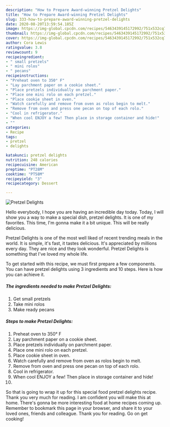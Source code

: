 ```yaml
---
description: "How to Prepare Award-winning Pretzel Delights"
title: "How to Prepare Award-winning Pretzel Delights"
slug: 333-how-to-prepare-award-winning-pretzel-delights
date: 2020-08-20T13:59:54.185Z
image: https://img-global.cpcdn.com/recipes/5463439145172992/751x532cq70/pretzel-delights-recipe-main-photo.jpg
thumbnail: https://img-global.cpcdn.com/recipes/5463439145172992/751x532cq70/pretzel-delights-recipe-main-photo.jpg
cover: https://img-global.cpcdn.com/recipes/5463439145172992/751x532cq70/pretzel-delights-recipe-main-photo.jpg
author: Cora Lewis
ratingvalue: 3.8
reviewcount: 9
recipeingredient:
- " small pretzels"
- " mini rolos"
- " pecans"
recipeinstructions:
- "Preheat oven to 350° F"
- "Lay parchment paper on a cookie sheet."
- "Place pretzels individually on parchment paper."
- "Place one mini rolo on each pretzel."
- "Place cookie sheet in oven."
- "Watch carefully and remove from oven as rolos begin to melt."
- "Remove from oven and press one pecan on top of each rolo."
- "Cool in refrigerator."
- "When cool ENJOY a few! Then place in storage container and hide!"
- ""
categories:
- Recipe
tags:
- pretzel
- delights

katakunci: pretzel delights 
nutrition: 248 calories
recipecuisine: American
preptime: "PT28M"
cooktime: "PT58M"
recipeyield: "3"
recipecategory: Dessert

---
```



![Pretzel Delights](https://img-global.cpcdn.com/recipes/5463439145172992/751x532cq70/pretzel-delights-recipe-main-photo.jpg)

Hello everybody, I hope you are having an incredible day today. Today, I will show you a way to make a special dish, pretzel delights. It is one of my favorites. This time, I'm gonna make it a bit unique. This will be really delicious.

Pretzel Delights is one of the most well liked of recent trending meals in the world. It is simple, it's fast, it tastes delicious. It's appreciated by millions every day. They are nice and they look wonderful. Pretzel Delights is something that I've loved my whole life.




To get started with this recipe, we must first prepare a few components. You can have pretzel delights using 3 ingredients and 10 steps. Here is how you can achieve it.

<!--inarticleads1-->

##### The ingredients needed to make Pretzel Delights:

1. Get  small pretzels
1. Take  mini rolos
1. Make ready  pecans




<!--inarticleads2-->

##### Steps to make Pretzel Delights:

1. Preheat oven to 350° F
1. Lay parchment paper on a cookie sheet.
1. Place pretzels individually on parchment paper.
1. Place one mini rolo on each pretzel.
1. Place cookie sheet in oven.
1. Watch carefully and remove from oven as rolos begin to melt.
1. Remove from oven and press one pecan on top of each rolo.
1. Cool in refrigerator.
1. When cool ENJOY a few! Then place in storage container and hide!
1. 




So that is going to wrap it up for this special food pretzel delights recipe. Thank you very much for reading. I am confident you will make this at home. There's gonna be more interesting food at home recipes coming up. Remember to bookmark this page in your browser, and share it to your loved ones, friends and colleague. Thank you for reading. Go on get cooking!

